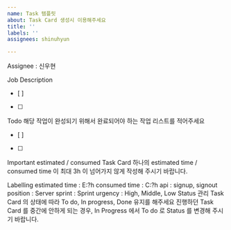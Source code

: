 ```yaml
---
name: Task 템플릿
about: Task Card 생성시 이용해주세요
title: ''
labels: ''
assignees: shinuhyun

---
```


Assignee : 신우현

Job Description
- [ ]
- [ ]

Todo
해당 작업이 완성되기 위해서 완료되어야 하는 작업 리스트를 적어주세요
- [ ]
- [ ]

Important
estimated / consumed
Task Card 하나의 estimated time / consumed time 이 최대 3h 이 넘어가지 않게 작성해 주시기 바랍니다.

Labelling
estimated time : E:?h
consumed time : C:?h
api : signup, signout
position : Server
sprint : Sprint
urgency : High, Middle, Low
Status 관리
Task Card 의 상태에 따라 To do, In progress, Done 유지를 해주세요
진행하던 Task Card 를 중간에 안하게 되는 경우, In Progress 에서 To do 로 Status 를 변경해 주시기 바랍니다.
